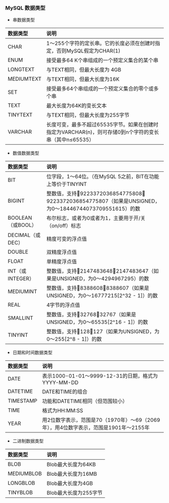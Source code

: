 ### MySQL 数据类型
- 串数据类型

|数据类型  |说明|
|:---------|:--|
|CHAR      |1～255个字符的定长串。它的长度必须在创建时指定，否则MySQL假定为CHAR(1)|
|ENUM      |接受最多64 K个串组成的一个预定义集合的某个串|
|LONGTEXT  |与TEXT相同，但最大长度为 4GB|
|MEDIUMTEXT|与TEXT相同，但最大长度为16K|
|SET       |接受最多64个串组成的一个预定义集合的零个或多个串|
|TEXT      |最大长度为64K的变长文本|
|TINYTEXT  |与TEXT相同，但最大长度为255字节|
|VARCHAR   |长度可变，最多不超过65535字节。如果在创建时指定为VARCHAR(n)，则可存储0到n个字符的变长串（其中n≤65535）|


- 数值数据类型

|数据类型         |说明|
|:---------------|:---|
|BIT             |位字段，1～64位。（在MySQL 5之前，BIT在功能上等价于TINYINT|
|BIGINT          |整数值，支持9223372036854775808～9223372036854775807（如果是UNSIGNED，为0～18446744073709551615）的数|
|BOOLEAN（或BOOL）|布尔标志，或者为0或者为1，主要用于开/关（on/off）标志|
|DECIMAL（或DEC） |精度可变的浮点值|
|DOUBLE          |双精度浮点值|
|FLOAT           |单精度浮点值|
|INT（或INTEGER）|整数值，支持2147483648～2147483647（如果是UNSIGNED，为0～4294967295）的数|
|MEDIUMINT     |整数值，支持8388608～8388607（如果是UNSIGNED，为0～16777215[2^32 - 1]）的数|
|REAL|4字节的浮点值|
|SMALLINT        |整数值，支持32768～32767（如果是UNSIGNED，为0～65535[2^16 - 1]）的数|
|TINYINT         |整数值，支持128～127（如果为UNSIGNED，为0～255[2^8 - 1]）的数|


- 日期和时间数据类型

|数据类型  |说明|
|:--------|:---|
|DATE     |表示1000-01-01～9999-12-31的日期，格式为YYYY-MM-DD|
|DATETIME |DATE和TIME的组合|
|TIMESTAMP|功能和DATETIME相同（但范围较小）|
|TIME     |格式为HH:MM:SS|
|YEAR     |用2位数字表示，范围是70（1970年）～69（2069年），用4位数字表示，范围是1901年～2155年|

- 二进制数据类型

|数据类型   |说明|
|:---------|:---|
|BLOB      |Blob最大长度为64KB|
|MEDIUMBLOB|Blob最大长度为16MB|
|LONGBLOB  |Blob最大长度为4GB|
|TINYBLOB  |Blob最大长度为255字节|

